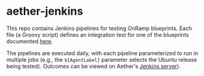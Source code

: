 # aether-jenkins

This repo contains Jenkins pipelines for testing OnRamp blueprints.
Each file (a Groovy script) defines an integration test for one of the
blueprints documented
[here](https://docs.aetherproject.org/master/onramp/blueprints.html).

The pipelines are executed daily, with each pipeline parameterized to
run in multiple jobs (e.g., the `${AgentLabel}` parameter selects the
Ubuntu release being tested). Outcomes can be viewed on Aether's
[Jenkins server](https://jenkins.aetherproject.org/view/OnRamp_Blueprints/)).





